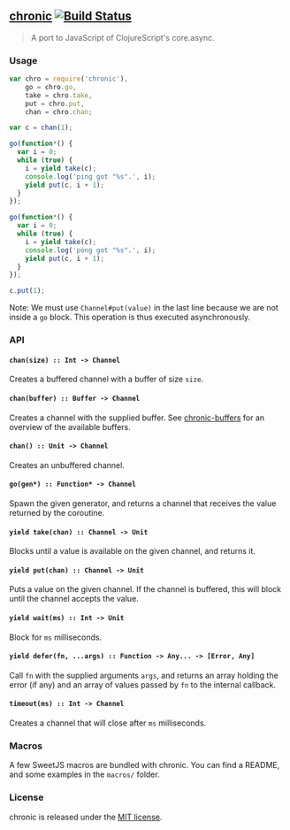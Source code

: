 
## [chronic](https://romac.me/projects/chronic)  [![Build Status](https://travis-ci.org/romac/chronic.png?branch=master)](https://travis-ci.org/romac/chronic)

> A port to JavaScript of ClojureScript's core.async.

### Usage

```js
var chro = require('chronic'),
    go = chro.go,
    take = chro.take,
    put = chro.put,
    chan = chro.chan;

var c = chan(1);

go(function*() {
  var i = 0;
  while (true) {
    i = yield take(c);
    console.log('ping got "%s".', i);
    yield put(c, i + 1);
  }
});

go(function*() {
  var i = 0;
  while (true) {
    i = yield take(c);
    console.log('pong got "%s".', i);
    yield put(c, i + 1);
  }
});

c.put(1);
```

Note: We must use `Channel#put(value)` in the last line because we are not inside a `go` block. This operation is thus executed asynchronously.

### API

#### `chan(size) :: Int -> Channel`
Creates a buffered channel with a buffer of size `size`.

#### `chan(buffer) :: Buffer -> Channel`
Creates a channel with the supplied buffer.
See [chronic-buffers](romac/chronic-buffers) for an overview of the available buffers.

#### `chan() :: Unit -> Channel`
Creates an unbuffered channel.

#### `go(gen*) :: Function* -> Channel`
Spawn the given generator, and returns a channel that receives the value returned by the coroutine.

#### `yield take(chan) :: Channel -> Unit`
Blocks until a value is available on the given channel, and returns it.

#### `yield put(chan) :: Channel -> Unit`
Puts a value on the given channel. If the channel is buffered, this will block until the channel accepts the value.

#### `yield wait(ms) :: Int -> Unit`
Block for `ms` milliseconds.

#### `yield defer(fn, ...args) :: Function -> Any... -> [Error, Any]`
Call `fn` with the supplied arguments `args`, and returns an array holding the error (if any) and an array of values passed by `fn` to the internal callback.

#### `timeout(ms) :: Int -> Channel`
Creates a channel that will close after `ms` milliseconds.

### Macros
A few SweetJS macros are bundled with chronic. You can find a README, and some examples in the `macros/` folder.

### License

chronic is released under the [MIT license](http://romac.mit-license.org/).

